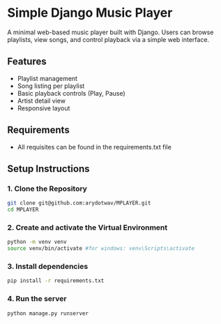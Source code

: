 # Simple Django Music Player

A minimal web-based music player built with Django. Users can browse playlists, view songs, and control playback via a simple web interface.

## Features

- Playlist management
- Song listing per playlist
- Basic playback controls (Play, Pause)
- Artist detail view
- Responsive layout

## Requirements
- All requisites can be found in the requirements.txt file

## Setup Instructions

### 1. Clone the Repository

```bash
git clone git@github.com:arydotwav/MPLAYER.git
cd MPLAYER
```

### 2. Create and activate the Virtual Environment
```bash
python -m venv venv
source venv/bin/activate #for windows: venv\Scripts\activate
```

### 3. Install dependencies
```bash 
pip install -r requirements.txt
```

### 4. Run the server
```bash 
python manage.py runserver
```

